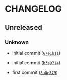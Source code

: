 # CHANGELOG

<!-- version list -->

## Unreleased

### Unknown

* initial commit ([`67e1b11`](https://github.com/kasiopeiya/kinesis_viewer_cli/commit/67e1b11fb6b6a5ddc8936abcceb41828f9ab0dee))

* initial commit ([`b3e9714`](https://github.com/kasiopeiya/kinesis_viewer_cli/commit/b3e9714045d052b153ea5ba08ede1d8a21d1a6b2))

* first commit ([`8a0e379`](https://github.com/kasiopeiya/kinesis_viewer_cli/commit/8a0e37952e25b910f0fcb0a568a77a39901ba2fc))
